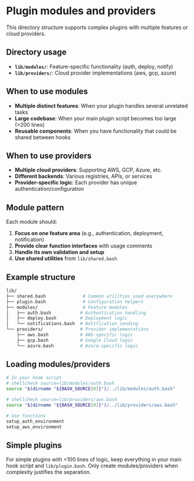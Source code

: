 # Plugin modules and providers

This directory structure supports complex plugins with multiple features or cloud providers.

## Directory usage

- **`lib/modules/`**: Feature-specific functionality (auth, deploy, notify)
- **`lib/providers/`**: Cloud provider implementations (aws, gcp, azure)

## When to use modules

- **Multiple distinct features**: When your plugin handles several unrelated tasks
- **Large codebase**: When your main plugin script becomes too large (>200 lines)
- **Reusable components**: When you have functionality that could be shared between hooks

## When to use providers

- **Multiple cloud providers**: Supporting AWS, GCP, Azure, etc.
- **Different backends**: Various registries, APIs, or services
- **Provider-specific logic**: Each provider has unique authentication/configuration

## Module pattern

Each module should:

1. **Focus on one feature area** (e.g., authentication, deployment, notification)
2. **Provide clear function interfaces** with usage comments
3. **Handle its own validation and setup**
4. **Use shared utilities** from `lib/shared.bash`

## Example structure

```bash
lib/
├── shared.bash              # Common utilities used everywhere
├── plugin.bash              # Configuration helpers
├── modules/                 # Feature modules
│   ├── auth.bash           # Authentication handling
│   ├── deploy.bash         # Deployment logic
│   └── notifications.bash  # Notification sending
└── providers/              # Provider implementations
    ├── aws.bash            # AWS-specific logic
    ├── gcp.bash            # Google Cloud logic
    └── azure.bash          # Azure-specific logic
```

## Loading modules/providers

```bash
# In your hook script
# shellcheck source=lib/modules/auth.bash
source "$(dirname "${BASH_SOURCE[0]}")/../lib/modules/auth.bash"

# shellcheck source=lib/providers/aws.bash
source "$(dirname "${BASH_SOURCE[0]}")/../lib/providers/aws.bash"

# Use functions
setup_auth_environment
setup_aws_environment
```

## Simple plugins

For simple plugins with <100 lines of logic, keep everything in your main hook script and `lib/plugin.bash`. Only create modules/providers when complexity justifies the separation.
